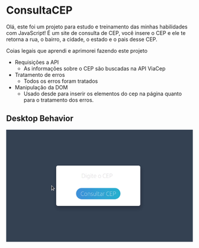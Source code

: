 # ConsultaCEP

Olá, este foi um projeto para estudo e treinamento das minhas habilidades com JavaScript!
É um site de consulta de CEP, você insere o CEP e ele te retorna a rua, o bairro, a cidade, o estado e o pais desse CEP.

Coias legais que aprendi e aprimorei fazendo este projeto

-   Requisições a API
    -  As informações sobre o CEP são buscadas na API ViaCep
-   Tratamento de erros
    -  Todos os erros foram tratados
-   Manipulação da DOM
    -  Usado desde para inserir os elementos do cep na página quanto para o tratamento dos erros.

## [](https://raw.githubusercontent.com/pmenta/ConsultaCEP/master/final/desktop-behavior.gif)Desktop Behavior

[![enter image description here](https://raw.githubusercontent.com/pmenta/ConsultaCEP/master/final/desktop-behavior.gif)](https://raw.githubusercontent.com/pmenta/ConsultaCEP/master/final/desktop-behavior.gif)
